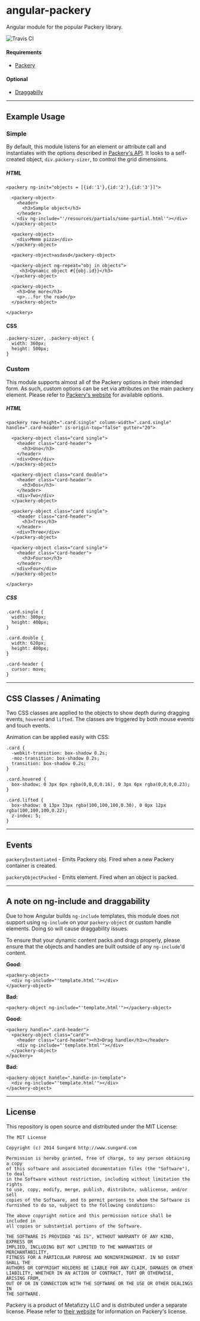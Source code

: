 # angular-packery #

Angular module for the popular Packery library.

![Travis CI](https://api.travis-ci.org/sungard-labs/angular-packery.png)


#### Requirements ####

* [Packery](http://packery.metafizzy.co/)

#### Optional ###

* [Draggabilly](http://draggabilly.desandro.com/)

---

## Example Usage ##

### Simple ###

By default, this module listens for an element or attribute call and instantiates with the options described in [Packery's API](http://packery.metafizzy.co/options.html). It looks to a self-created object, `div.packery-sizer`, to control the grid dimensions.

##### HTML #####

```
<packery ng-init="objects = [{id:'1'},{id:'2'},{id:'3'}]">

  <packery-object>
    <header>
      <h3>Sample object</h3>
    </header>
    <div ng-include="'/resources/partials/some-partial.html'"></div>
  </packery-object>

  <packery-object>
    <div>Mmmm pizza</div>
  </packery-object>

  <packery-object>asdasd</packery-object>

  <packery-object ng-repeat="obj in objects">
     <h3>Dynamic object #{{obj.id}}</h3>
  </packery-object>

  <packery-object>
    <h3>One more</h3>
    <p>...for the road</p>
  </packery-object>

</packery>
```

#### CSS ####

```
.packery-sizer, .packery-object {
  width: 360px;
  height: 500px;
}
```

### Custom ###

This module supports almost all of the Packery options in their intended form. As such, custom options can be set via attributes on the main packery element. Please refer to [Packery's website](http://packery.metafizzy.co/options.html) for available options.

##### HTML #####

```
<packery row-height=".card.single" column-width=".card.single" handle=".card-header" is-origin-top="false" gutter="20">

  <packery-object class="card single">
    <header class="card-header">
      <h3>Uno</h3>
    </header>
    <div>One</div>
  </packery-object>

  <packery-object class="card double">
    <header class="card-header">
      <h3>Dos</h3>
    </header>
    <div>Two</div>
  </packery-object>

  <packery-object class="card single">
    <header class="card-header">
      <h3>Tres</h3>
    </header>
    <div>Three</div>
  </packery-object>

  <packery-object class="card single">
    <header class="card-header">
      <h3>Fourso</h3>
    </header>
    <div>Four</div>
  </packery-object>

</packery>
```

##### CSS #####
```
.card.single {
  width: 300px;
  height: 400px;
}

.card.double {
  width: 620px;
  height: 400px;
}

.card-header {
  cursor: move;
}
```

---

## CSS Classes / Animating ##

Two CSS classes are applied to the objects to show depth during dragging events, `hovered` and `lifted`. The classes are triggered by both mouse events and touch events.

Animation can be applied easily with CSS:

```
.card {
  -webkit-transition: box-shadow 0.2s;
  -moz-transition: box-shadow 0.2s;
  transition: box-shadow 0.2s;
}

.card.hovered {
  box-shadow: 0 3px 6px rgba(0,0,0,0.16), 0 3px 6px rgba(0,0,0,0.23);
}

.card.lifted {
  box-shadow: 0 13px 33px rgba(100,100,100,0.30), 0 8px 12px rgba(100,100,100,0.22);
  z-index: 5;
}
```

---

## Events ##

`packeryInstantiated` - Emits Packery obj. Fired when a new Packery container is created.

`packeryObjectPacked` - Emits element. Fired when an object is packed.

---

## A note on ng-include and draggability ##

Due to how Angular builds `ng-include` templates, this module does not support using `ng-include` on your `packery-object` or custom handle elements. Doing so will cause draggability issues.

To ensure that your dynamic content packs and drags properly, please ensure that the objects and handles are built outside of any `ng-include`'d content.

**Good:**

```
<packery-object>
  <div ng-include="'template.html'"></div>
</packery-object>
```

**Bad:**

```
<packery-object ng-include="'template.html'"></packery-object>
```

**Good:**

```
<packery handle=".card-header">
  <packery-object class="card">
    <header class="card-header"><h3>Drag handle</h3></header>
    <div ng-include="'template.html'"></div>
  </packery-object>
</packery>
```

**Bad:**

```
<packery-object handle=".handle-in-template">
  <div ng-include="'template.html'"></div>
</packery-object>
```

---

## License

This repository is open source and distributed under the MIT License:

```
The MIT License

Copyright (c) 2014 Sungard http://www.sungard.com

Permission is hereby granted, free of charge, to any person obtaining a copy
of this software and associated documentation files (the "Software"), to deal
in the Software without restriction, including without limitation the rights
to use, copy, modify, merge, publish, distribute, sublicense, and/or sell
copies of the Software, and to permit persons to whom the Software is
furnished to do so, subject to the following conditions:

The above copyright notice and this permission notice shall be included in
all copies or substantial portions of the Software.

THE SOFTWARE IS PROVIDED "AS IS", WITHOUT WARRANTY OF ANY KIND, EXPRESS OR
IMPLIED, INCLUDING BUT NOT LIMITED TO THE WARRANTIES OF MERCHANTABILITY,
FITNESS FOR A PARTICULAR PURPOSE AND NONINFRINGEMENT. IN NO EVENT SHALL THE
AUTHORS OR COPYRIGHT HOLDERS BE LIABLE FOR ANY CLAIM, DAMAGES OR OTHER
LIABILITY, WHETHER IN AN ACTION OF CONTRACT, TORT OR OTHERWISE, ARISING FROM,
OUT OF OR IN CONNECTION WITH THE SOFTWARE OR THE USE OR OTHER DEALINGS IN
THE SOFTWARE.
```
Packery is a product of Metafizzy LLC and is distributed under a separate license. Please refer to [their website](http://packery.metafizzy.co/license.html) for information on Packery's license.
